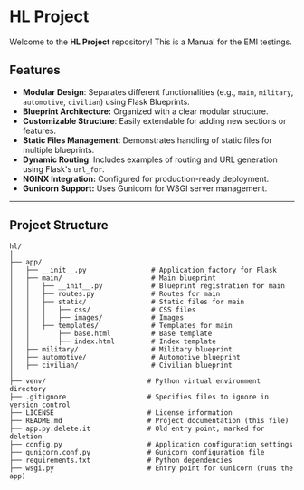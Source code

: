 # HL Project

Welcome to the **HL Project** repository! This is a Manual for the EMI testings.

## Features

- **Modular Design**: Separates different functionalities (e.g., `main`, `military`, `automotive`, `civilian`) using Flask Blueprints.
- **Blueprint Architecture:** Organized with a clear modular structure.
- **Customizable Structure**: Easily extendable for adding new sections or features.
- **Static Files Management**: Demonstrates handling of static files for multiple blueprints.
- **Dynamic Routing**: Includes examples of routing and URL generation using Flask's `url_for`.
- **NGINX Integration:** Configured for production-ready deployment.
- **Gunicorn Support:** Uses Gunicorn for WSGI server management.

---

## Project Structure

```plaintext
hl/
│
├── app/
│   ├── __init__.py                # Application factory for Flask
│   ├── main/                      # Main blueprint
│   │   ├── __init__.py            # Blueprint registration for main
│   │   ├── routes.py              # Routes for main
│   │   ├── static/                # Static files for main
│   │   │   ├── css/               # CSS files
│   │   │   ├── images/            # Images
│   │   ├── templates/             # Templates for main
│   │       ├── base.html          # Base template
│   │       ├── index.html         # Index template
│   ├── military/                  # Military blueprint
│   ├── automotive/                # Automotive blueprint
│   ├── civilian/                  # Civilian blueprint
│
├── venv/                         # Python virtual environment directory
├── .gitignore                    # Specifies files to ignore in version control
├── LICENSE                       # License information
├── README.md                     # Project documentation (this file)
├── app.py.delete.it              # Old entry point, marked for deletion
├── config.py                     # Application configuration settings
├── gunicorn.conf.py              # Gunicorn configuration file
├── requirements.txt              # Python dependencies
├── wsgi.py                       # Entry point for Gunicorn (runs the app)
